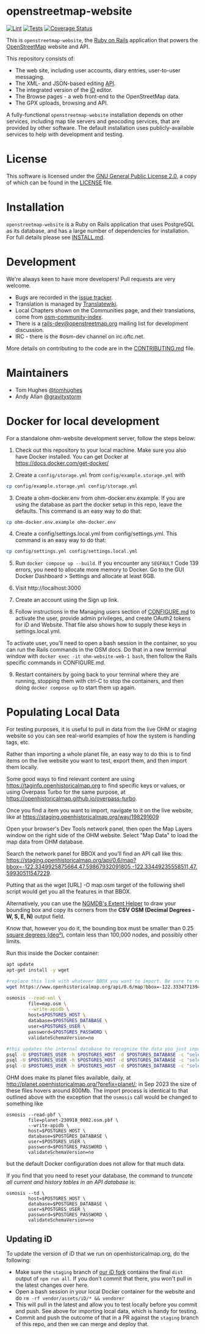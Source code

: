 # openstreetmap-website

[![Lint](https://github.com/openstreetmap/openstreetmap-website/workflows/Lint/badge.svg?branch=master&event=push)](https://github.com/openstreetmap/openstreetmap-website/actions?query=workflow%3ALint%20branch%3Amaster%20event%3Apush)
[![Tests](https://github.com/openstreetmap/openstreetmap-website/workflows/Tests/badge.svg?branch=master&event=push)](https://github.com/openstreetmap/openstreetmap-website/actions?query=workflow%3ATests%20branch%3Amaster%20event%3Apush)
[![Coverage Status](https://coveralls.io/repos/openstreetmap/openstreetmap-website/badge.svg?branch=master)](https://coveralls.io/r/openstreetmap/openstreetmap-website?branch=master)

This is `openstreetmap-website`, the [Ruby on Rails](http://rubyonrails.org/)
application that powers the [OpenStreetMap](https://www.openstreetmap.org) website and API.

This repository consists of:

* The web site, including user accounts, diary entries, user-to-user messaging.
* The XML- and JSON-based editing [API](https://wiki.openstreetmap.org/wiki/API_v0.6).
* The integrated version of the [iD](https://wiki.openstreetmap.org/wiki/ID) editor.
* The Browse pages - a web front-end to the OpenStreetMap data.
* The GPX uploads, browsing and API.

A fully-functional `openstreetmap-website` installation depends on other services, including map tile
servers and geocoding services, that are provided by other software. The default installation
uses publicly-available services to help with development and testing.

# License

This software is licensed under the [GNU General Public License 2.0](https://www.gnu.org/licenses/old-licenses/gpl-2.0.txt),
a copy of which can be found in the [LICENSE](LICENSE) file.

# Installation

`openstreetmap-website` is a Ruby on Rails application that uses PostgreSQL as its database, and has a large
number of dependencies for installation. For full details please see [INSTALL.md](INSTALL.md).

# Development

We're always keen to have more developers! Pull requests are very welcome.

* Bugs are recorded in the [issue tracker](https://github.com/openstreetmap/openstreetmap-website/issues).
* Translation is managed by [Translatewiki](https://translatewiki.net/wiki/Translating:OpenStreetMap).
* Local Chapters shown on the Communities page, and their translations, come from [osm-community-index](https://github.com/osmlab/osm-community-index).
* There is a [rails-dev@openstreetmap.org](https://lists.openstreetmap.org/listinfo/rails-dev) mailing list for development discussion.
* IRC - there is the #osm-dev channel on irc.oftc.net.

More details on contributing to the code are in the [CONTRIBUTING.md](CONTRIBUTING.md) file.

# Maintainers

* Tom Hughes [@tomhughes](https://github.com/tomhughes/)
* Andy Allan [@gravitystorm](https://github.com/gravitystorm/)


# Docker for local development
For a standalone ohm-website development server, follow the steps below:

1. Check out this repository to your local machine. Make sure you also have Docker installed. You can get Docker at https://docs.docker.com/get-docker/

2. Create a `config/storage.yml` from `config/example.storage.yml` with
```bash
cp config/example.storage.yml config/storage.yml
```

3. Create a ohm-docker.env from ohm-docker.env.example. If you are using the database as part the docker setup in this repo, leave the defaults. This command is an easy way to do that:
```bash
cp ohm-docker.env.example ohm-docker.env
```
4. Create a config/settings.local.yml from config/settings.yml. This command is an easy way to do that:
```bash
cp config/settings.yml config/settings.local.yml
```

5. Run `docker compose up --build`.
If you encounter any `SEGFAULT` Code 139 errors, you need to allocate more memory to Docker. Go to the GUI Docker Dashboard > Settings and allocate at least 6GB.

6. Visit http://localhost:3000

7. Create an account using the Sign up link.

8. Follow instructions in the Managing users section of [CONFIGURE.md](https://github.com/openstreetmap/openstreetmap-website/blob/master/CONFIGURE.md#managing-users) to activate the user, provide admin privileges, and create OAuth2 tokens for iD and Website. That file also shows how to supply these keys in settings.local.yml.

To activate user, you'll need to open a bash session in the container, so you can run the Rails commands in the OSM docs. Do that in a new terminal window with `docker exec -it ohm-website-web-1 bash`, then follow the Rails specific commands in CONFIGURE.md.

9. Restart containers by going back to your terminal where they are running, stopping them with ctrl-C to stop the containers, and then doing `docker compose up` to start them up again.

# Populating Local Data

For testing purposes, it is useful to pull in data from the live OHM or staging website so you can see real-world examples of how the system is handling tags, etc.

Rather than importing a whole planet file, an easy way to do this is to find items on the live website you want to test, export them, and then import them locally.

Some good ways to find relevant content are using https://taginfo.openhistoricalmap.org to find specific keys or values, or using Overpass Turbo for the same purpose, at https://openhistoricalmap.github.io/overpass-turbo.

Once you find a item you want to import, navigate to it on the live website, like at https://staging.openhistoricalmap.org/way/198291609

Open your browser's Dev Tools network panel, then open the Map Layers window on the right side of the OHM website. Select "Map Data" to load the map data from OHM database.

Search the network panel for BBOX and you’ll find an API call like this: https://staging.openhistoricalmap.org/api/0.6/map?bbox=-122.3349925875664,47.59867932091805,-122.33449235558511,47.59930511547229.

Putting that as the wget [URL] -O map.osm target of the following shell script would get you all the features in that BBOX.

Alternatively, you can use the [NGMDB's Extent Helper](https://ngmdb.usgs.gov/extent/) to draw your bounding box and copy its corners from the __CSV OSM (Decimal Degrees - W, S, E, N)__ output field.

Know that, however you do it, the bounding box must be smaller than 0.25 [square degrees (deg²)](https://en.wikipedia.org/wiki/Square_degree), contain less than 100,000 nodes, and possibly other limits.

Run this inside the Docker container:

```bash
apt update
apt-get install -y wget

#replace this link with whatever BBOX you want to import. Be sure to retain the flag and filename after the URL
wget https://www.openhistoricalmap.org/api/0.6/map?bbox=-122.33347713947298,47.60143384611086,-122.33222991228105,47.60254791359933 -O map.osm

osmosis --read-xml \
        file=map.osm \
        --write-apidb \
        host=$POSTGRES_HOST \
        database=$POSTGRES_DATABASE \
        user=$POSTGRES_USER \
        password=$POSTGRES_PASSWORD \
        validateSchemaVersion=no

#this updates the internal database to recognize the data you just imported with proper IDs
psql -U $POSTGRES_USER -h $POSTGRES_HOST -d $POSTGRES_DATABASE -c "select setval('current_nodes_id_seq', (select max(node_id) from nodes));"
psql -U $POSTGRES_USER -h $POSTGRES_HOST -d $POSTGRES_DATABASE -c "select setval('current_ways_id_seq', (select max(way_id) from ways));"
psql -U $POSTGRES_USER -h $POSTGRES_HOST -d $POSTGRES_DATABASE -c "select setval('current_relations_id_seq', (select max(relation_id) from relations));"
```

OHM does make its planet files available, daily, at http://planet.openhistoricalmap.org/?prefix=planet/; in Sep 2023 the size of these files hovers around 800Mb. The import process is identical to that outlined above with the exception that the `osmosis` call would be changed to something like

```
osmosis --read-pbf \
        file=planet-230918_0002.osm.pbf \
        --write-apidb \
        host=$POSTGRES_HOST \
        database=$POSTGRES_DATABASE \
        user=$POSTGRES_USER \
        password=$POSTGRES_PASSWORD \
        validateSchemaVersion=no
```
but the default Docker configuration does not allow for that much data.

If you find that you need to reset your database, the command to _truncate all current and history tables in an API database_ is:

```
osmosis --td \
        host=$POSTGRES_HOST \
        database=$POSTGRES_DATABASE \
        user=$POSTGRES_USER \
        password=$POSTGRES_PASSWORD \
        validateSchemaVersion=no
```


## Updating iD

To update the version of iD that we run on openhistoricalmap.org, do the following:
* Make sure the `staging` branch of [our iD fork](https://github.com/OpenHistoricalMap/iD/commits/staging) contains the final `dist` output of `npm run all`. If you don't commit that there, you won't pull in the latest changes over here.
* Open a bash session in your local Docker container for the website and do `rm -rf vendor/assets/iD/* && vendorer`
* This will pull in the latest and allow you to test locally before you commit and push. See above for importing local data, which is handy for testing.
* Commit and push the outcome of that in a PR against the `staging` branch of this repo, and then we can merge and deploy that.
